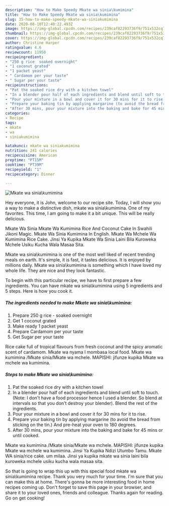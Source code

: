 ```yaml
---
description: "How to Make Speedy Mkate wa sinia\kumimina"
title: "How to Make Speedy Mkate wa sinia\kumimina"
slug: 35-how-to-make-speedy-mkate-wa-siniakumimina
date: 2020-08-10T12:40:22.493Z
image: https://img-global.cpcdn.com/recipes/239caf82293736f9/751x532cq70/mkate-wa-siniakumimina-recipe-main-photo.jpg
thumbnail: https://img-global.cpcdn.com/recipes/239caf82293736f9/751x532cq70/mkate-wa-siniakumimina-recipe-main-photo.jpg
cover: https://img-global.cpcdn.com/recipes/239caf82293736f9/751x532cq70/mkate-wa-siniakumimina-recipe-main-photo.jpg
author: Christine Harper
ratingvalue: 4.6
reviewcount: 11950
recipeingredient:
- "250 g rice  soaked overnight"
- "1 coconut grated"
- "1 packet yeast"
- " Cardamom per your taste"
- " Sugar per your taste"
recipeinstructions:
- "Pat the soaked rice dry with a kitchen towel"
- "In a blender pour half of each ingredients and blend until soft to touch. (Note: I don&#39;t have a food processor hence I used a blender. So blend at intervals so that you don&#39;t destroy your blender). Blend the rest of the ingredients."
- "Pour your mixture in a bowl and cover it for 30 mins for it to rise."
- "Prepare your baking tin by applying margarine (to avoid the bread from sticking on the tin.) And pre-heat your oven to 180 degrees."
- "After 30 mins, pour your mixture into the baking and bake for 45 mins or until cooked."
categories:
- Recipe
tags:
- mkate
- wa
- siniakumimina

katakunci: mkate wa siniakumimina 
nutrition: 241 calories
recipecuisine: American
preptime: "PT15M"
cooktime: "PT39M"
recipeyield: "1"
recipecategory: Dinner

---
```



![Mkate wa sinia\kumimina](https://img-global.cpcdn.com/recipes/239caf82293736f9/751x532cq70/mkate-wa-siniakumimina-recipe-main-photo.jpg)

Hey everyone, it is John, welcome to our recipe site. Today, I will show you a way to make a distinctive dish, mkate wa sinia\kumimina. One of my favorites. This time, I am going to make it a bit unique. This will be really delicious.

Mkate Wa Sinia Mkate Wa Kumimina Rice And Coconut Cake In Swahili Jikoni Magic. Mkate Wa Sinia Kumimina In English. Mkate Wa Mchele Wa Kumimina Rice Cake. Jinsi Ya Kupika Mkate Wa Sinia Laini Bila Kuroweka Mchele Usiku Kucha Wala Masaa Sita.

Mkate wa sinia\kumimina is one of the most well liked of recent trending meals on earth. It's simple, it is fast, it tastes delicious. It is enjoyed by millions daily. Mkate wa sinia\kumimina is something which I have loved my whole life. They are nice and they look fantastic.


To begin with this particular recipe, we have to first prepare a few ingredients. You can have mkate wa sinia\kumimina using 5 ingredients and 5 steps. Here is how you cook it.

<!--inarticleads1-->

##### The ingredients needed to make Mkate wa sinia\kumimina:

1. Prepare 250 g rice - soaked overnight
1. Get 1 coconut grated
1. Make ready 1 packet yeast
1. Prepare  Cardamom per your taste
1. Get  Sugar per your taste


Rice cake full of tropical flavours from fresh coconut and the spicy aromatic scent of cardamom. Mkate wa nyama l mombasa local food. Mkate wa kumimina /Mkate sinia/Mkate wa mchele. MAPISHI: jifunze kupika Mkate wa mchele wa kumimina. 

<!--inarticleads2-->

##### Steps to make Mkate wa sinia\kumimina:

1. Pat the soaked rice dry with a kitchen towel
1. In a blender pour half of each ingredients and blend until soft to touch. (Note: I don&#39;t have a food processor hence I used a blender. So blend at intervals so that you don&#39;t destroy your blender). Blend the rest of the ingredients.
1. Pour your mixture in a bowl and cover it for 30 mins for it to rise.
1. Prepare your baking tin by applying margarine (to avoid the bread from sticking on the tin.) And pre-heat your oven to 180 degrees.
1. After 30 mins, pour your mixture into the baking and bake for 45 mins or until cooked.


Mkate wa kumimina /Mkate sinia/Mkate wa mchele. MAPISHI: jifunze kupika Mkate wa mchele wa kumimina. Jinsi Ya Kupika Ndizi Utumbo Tamu. Mkate WA sinia/rice cake. um milaa. Jinsi ya kupika mkate wa sinia laini bila kuroweka mchele usiku kucha wala masaa sita. 

So that is going to wrap this up with this special food mkate wa sinia\kumimina recipe. Thank you very much for your time. I'm sure that you can make this at home. There's gonna be more interesting food in home recipes coming up. Don't forget to save this page in your browser, and share it to your loved ones, friends and colleague. Thanks again for reading. Go on get cooking!
